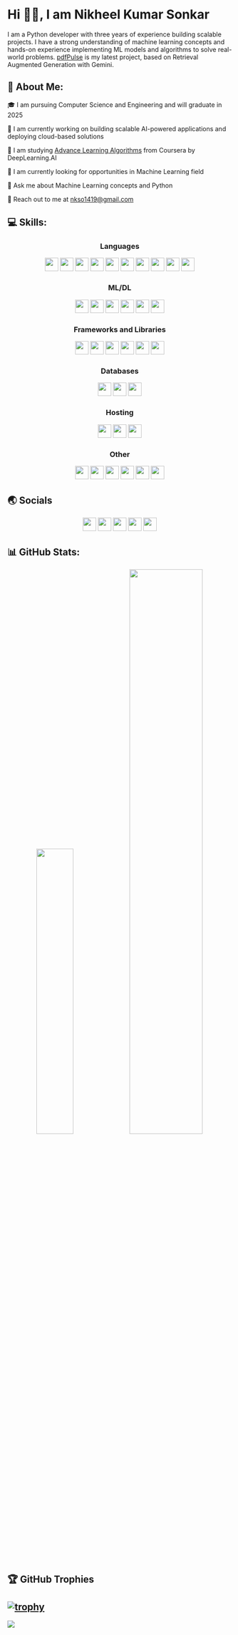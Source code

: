 # Hi 👋🏻, I am Nikheel Kumar Sonkar


I am a Python developer with three years of experience building scalable projects. I have a strong understanding of machine learning concepts and hands-on experience implementing ML models and algorithms to solve real-world problems. [pdfPulse](https://pdfpulse.streamlit.app/) is my latest project, based on Retrieval Augmented Generation with Gemini.


## 💫 About Me:
🎓 I am pursuing Computer Science and Engineering and will graduate in 2025

🔭 I am currently working on building scalable AI-powered applications and deploying cloud-based solutions

🌱 I am studying [Advance Learning Algorithms](https://www.coursera.org/learn/advanced-learning-algorithms/) from Coursera by DeepLearning.AI

💼 I am currently looking for opportunities in Machine Learning field

💬 Ask me about Machine Learning concepts and Python

📧 Reach out to me at nkso1419@gmail.com



## 💻 Skills:
<h3 align="center">Languages</h3>
<p align="center">
<img src="https://img.shields.io/badge/python-3670A0?style=for-the-badge&logo=python&logoColor=ffdd54" style="margin-bottom: 4px;" height="30px">
<img src="https://img.shields.io/badge/html5-%23E34F26.svg?style=for-the-badge&logo=html5&logoColor=white" style="margin-bottom: 4px;" height="30px">
<img src="https://img.shields.io/badge/css3-%231572B6.svg?style=for-the-badge&logo=css3&logoColor=white" style="margin-bottom: 4px;" height="30px">
<img src="https://img.shields.io/badge/javascript-%23323330.svg?style=for-the-badge&logo=javascript&logoColor=%23F7DF1E" style="margin-bottom: 4px;" height="30px">
<img src="https://img.shields.io/badge/bash_script-%23121011.svg?style=for-the-badge&logo=gnu-bash&logoColor=white" style="margin-bottom: 4px;" height="30px">
<img src="https://img.shields.io/badge/c++-%2300599C.svg?style=for-the-badge&logo=c%2B%2B&logoColor=white" style="margin-bottom: 4px;" height="30px">
<img src="https://img.shields.io/badge/go-%2300ADD8.svg?style=for-the-badge&logo=go&logoColor=white" style="margin-bottom: 4px;" height="30px">
<img src="https://img.shields.io/badge/markdown-%23000000.svg?style=for-the-badge&logo=markdown&logoColor=white" style="margin-bottom: 4px;" height="30px">
<img src="https://img.shields.io/badge/java-%23ED8B00.svg?style=for-the-badge&logo=openjdk&logoColor=white" style="margin-bottom: 4px;" height="30px">
<img src="https://img.shields.io/badge/php-%23777BB4.svg?style=for-the-badge&logo=php&logoColor=white" style="margin-bottom: 4px;" height="30px">
</p>


<h3 align="center">ML/DL</h3>
<p align="center">
<img src="https://img.shields.io/badge/TensorFlow-%23FF6F00.svg?style=for-the-badge&logo=TensorFlow&logoColor=white" style="margin-bottom: 4px;" height="30px">
<img src="https://img.shields.io/badge/numpy-%23013243.svg?style=for-the-badge&logo=numpy&logoColor=white" style="margin-bottom: 4px;" height="30px">
<img src="https://img.shields.io/badge/pandas-%23150458.svg?style=for-the-badge&logo=pandas&logoColor=white" style="margin-bottom: 4px;" height="30px">
<img src="https://img.shields.io/badge/scikit--learn-%23F7931E.svg?style=for-the-badge&logo=scikit-learn&logoColor=white" style="margin-bottom: 4px;" height="30px">
<img src="https://img.shields.io/badge/Keras-%23D00000.svg?style=for-the-badge&logo=Keras&logoColor=white" style="margin-bottom: 4px;" height="30px">
<img src="https://img.shields.io/badge/Matplotlib-%23ffffff.svg?style=for-the-badge&logo=Matplotlib&logoColor=black" style="margin-bottom: 4px;" height="30px">
</p>


<h3 align="center">Frameworks and Libraries</h3>
<p align="center">
<img src="https://img.shields.io/badge/flask-%23000.svg?style=for-the-badge&logo=flask&logoColor=white" style="margin-bottom: 4px;" height="30px">
<img src="https://img.shields.io/badge/django-%23092E20.svg?style=for-the-badge&logo=django&logoColor=white" style="margin-bottom: 4px;" height="30px">
<img src="https://img.shields.io/badge/Streamlit-%23FE4B4B.svg?style=for-the-badge&logo=streamlit&logoColor=white" style="margin-bottom: 4px;" height="30px">
<img src="https://img.shields.io/badge/FastAPI-005571?style=for-the-badge&logo=fastapi" style="margin-bottom: 4px;" height="30px">
<img src="https://img.shields.io/badge/MUI-%230081CB.svg?style=for-the-badge&logo=mui&logoColor=white" style="margin-bottom: 4px;" height="30px">
<img src="https://img.shields.io/badge/opencv-%23white.svg?style=for-the-badge&logo=opencv&logoColor=white" style="margin-bottom: 4px;" height="30px">
</p>


<h3 align="center">Databases</h3>
<p align="center">
<img src="https://img.shields.io/badge/MongoDB-%234ea94b.svg?style=for-the-badge&logo=mongodb&logoColor=white" style="margin-bottom: 4px;" height="30px">
<img src="https://img.shields.io/badge/mysql-%230a1fd0.svg?style=for-the-badge&logo=mysql&logoColor=white"style="margin-bottom: 4px;" height="30px">
<img src="https://img.shields.io/badge/firebase-a08021?style=for-the-badge&logo=firebase&logoColor=ffcd34" style="margin-bottom: 4px;" height="30px">
</p>


<h3 align="center">Hosting</h3>
<p align="center">
<img src="https://img.shields.io/badge/AWS-%23FF9900.svg?style=for-the-badge&logo=amazon-aws&logoColor=white" style="margin-bottom: 4px;" height="30px">
<img src="https://img.shields.io/badge/Render-%46E3B7.svg?style=for-the-badge&logo=render&logoColor=white" style="margin-bottom: 4px;" height="30px">
<img src="https://img.shields.io/badge/vercel-%23000000.svg?style=for-the-badge&logo=vercel&logoColor=white" style="margin-bottom: 4px;" height="30px">
</p>


<h3 align="center">Other</h3>
<p align="center">
<img src="https://img.shields.io/badge/git-%23F05033.svg?style=for-the-badge&logo=git&logoColor=white" style="margin-bottom: 4px;" height="30px">
<img src="https://img.shields.io/badge/github-%23121011.svg?style=for-the-badge&logo=github&logoColor=white" style="margin-bottom: 4px;" height="30px">
<img src="https://img.shields.io/badge/nginx-%23009639.svg?style=for-the-badge&logo=nginx&logoColor=white" style="margin-bottom: 4px;" height="30px">
<img src="https://img.shields.io/badge/Linux-FCC624?style=for-the-badge&logo=linux&logoColor=black" style="margin-bottom: 4px;" height="30px">
<img src="https://img.shields.io/badge/adobe%20photoshop-31A8FF?style=for-the-badge&logo=adobe-photoshop&logoColor=white" style="margin-bottom: 4px;" height="30px">
<img src="https://img.shields.io/badge/FIGMA-%23F24E1E.svg?style=for-the-badge&logo=FIGMA&logoColor=white" style="margin-bottom: 4px;" height="30px">
</p>



## 🌏 Socials
<p align="center">
<a href="https://www.coursera.org/learner/nikheelsonkar"><img src="https://files.clinchtalent.com/1d7f2c0f91ebf75d580f56447fa54859/eba0875041db9b79892abad2b9e961e2/Coursera.png"  style="margin-bottom: 4px;" height="30px" target="_blank"></a>
<a href="https://linkedin.com/in/nikheelsonkar"><img src="https://img.shields.io/badge/linkedin-%230077B5.svg?style=for-the-badge&logo=linkedin&logoColor=white" style="margin-bottom: 4px;"  height="30px" target="_blank"></a>
<a href="https://discord.com/users/kokos.e."><img src="https://img.shields.io/badge/Discord-%237289DA.svg?style=for-the-badge&logo=discord&logoColor=white" style="margin-bottom: 4px;" height="30px" target="_blank"></a>
<a href="https://instagram.com/s_leehkin"><img src="https://img.shields.io/badge/Instagram-%23E4405F.svg?logo=Instagram&logoColor=white" style="margin-bottom: 4px;" height="30px" target="_blank"></a>
<a href="https://leetcode.com/u/nksonkar01"><img src="https://img.shields.io/badge/LeetCode-000000?style=for-the-badge&logo=LeetCode&logoColor=#d16c06" style="margin-bottom: 4px;" height="30px" target="_blank"></a>
</p>



## 📊 GitHub Stats:
<p align="center" >
<img src="https://github-readme-stats.vercel.app/api/top-langs/?username=leeh-nix&theme=radical&hide_border=false&include_all_commits=false&count_private=true&layout=compact" width="40.5%">
<img src="https://github-readme-streak-stats.herokuapp.com/?user=leeh-nix&theme=dark" alt="" width="57%"/>
</p>



## 🏆 GitHub Trophies

[![trophy](https://github-profile-trophy.vercel.app/?username=leeh-nix&theme=darkhub)](https://github.com/ryo-ma/github-profile-trophy)
---
[![](https://visitcount.itsvg.in/api?id=leeh-nix&icon=9&color=5)](https://visitcount.itsvg.in)
